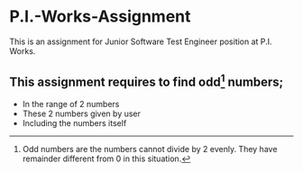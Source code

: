 # P.I.-Works-Assignment
This is an assignment for Junior Software Test Engineer position at P.I. Works.
## This assignment requires to find odd[^1] numbers;
* In the range of 2 numbers
* These 2 numbers given by user
* Including the numbers itself


[^1]: Odd numbers are the numbers cannot divide by 2 evenly. They have remainder different from 0 in this situation.
